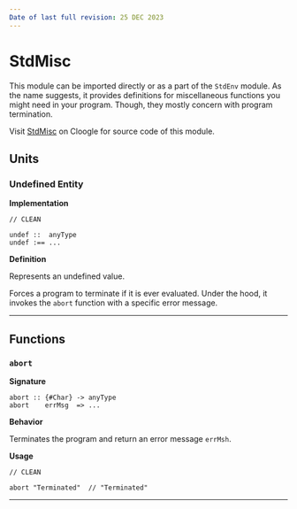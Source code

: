 ```yaml
---
Date of last full revision: 25 DEC 2023
---
```


# StdMisc

This module can be imported directly or as a part of the `StdEnv` module.
As the name suggests, it provides definitions for miscellaneous functions you might need in your program.
Though, they mostly concern with program termination.

Visit [StdMisc](https://cloogle.org/src/#base-stdenv/StdMisc;icl;line=1) on Cloogle for source code of this module.

## Units

### Undefined Entity

**Implementation**

```cleanm
// CLEAN

undef ::  anyType
undef :== ...
```

**Definition**

Represents an undefined value.

Forces a program to terminate if it is ever evaluated.
Under the hood, it invokes the `abort` function with a specific error message.

---

## Functions

### `abort`

**Signature**

```Clean
abort :: {#Char} -> anyType
abort    errMsg  => ...
```

**Behavior**

Terminates the program and return an error message `errMsh`.

**Usage**

```clean
// CLEAN
 
abort "Terminated"  // "Terminated"
```

---